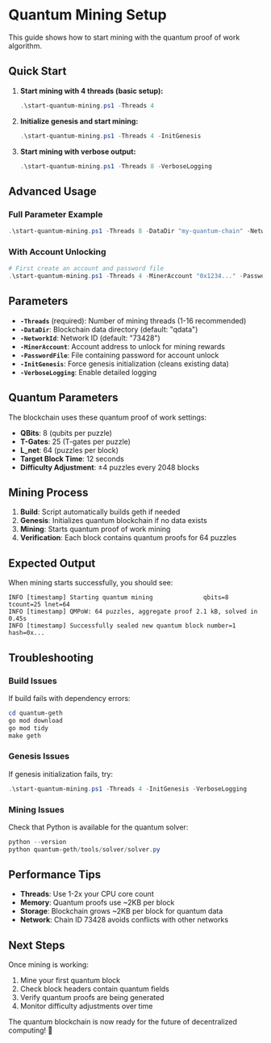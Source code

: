 # Quantum Mining Setup

This guide shows how to start mining with the quantum proof of work algorithm.

## Quick Start

1. **Start mining with 4 threads (basic setup):**
   ```powershell
   .\start-quantum-mining.ps1 -Threads 4
   ```

2. **Initialize genesis and start mining:**
   ```powershell
   .\start-quantum-mining.ps1 -Threads 4 -InitGenesis
   ```

3. **Start mining with verbose output:**
   ```powershell
   .\start-quantum-mining.ps1 -Threads 8 -VerboseLogging
   ```

## Advanced Usage

### Full Parameter Example
```powershell
.\start-quantum-mining.ps1 -Threads 8 -DataDir "my-quantum-chain" -NetworkId "73428" -VerboseLogging
```

### With Account Unlocking
```powershell
# First create an account and password file
.\start-quantum-mining.ps1 -Threads 4 -MinerAccount "0x1234..." -PasswordFile "password.txt"
```

## Parameters

- **`-Threads`** (required): Number of mining threads (1-16 recommended)
- **`-DataDir`**: Blockchain data directory (default: "qdata")  
- **`-NetworkId`**: Network ID (default: "73428")
- **`-MinerAccount`**: Account address to unlock for mining rewards
- **`-PasswordFile`**: File containing password for account unlock
- **`-InitGenesis`**: Force genesis initialization (cleans existing data)
- **`-VerboseLogging`**: Enable detailed logging

## Quantum Parameters

The blockchain uses these quantum proof of work settings:
- **QBits**: 8 (qubits per puzzle)
- **T-Gates**: 25 (T-gates per puzzle)  
- **L_net**: 64 (puzzles per block)
- **Target Block Time**: 12 seconds
- **Difficulty Adjustment**: ±4 puzzles every 2048 blocks

## Mining Process

1. **Build**: Script automatically builds geth if needed
2. **Genesis**: Initializes quantum blockchain if no data exists  
3. **Mining**: Starts quantum proof of work mining
4. **Verification**: Each block contains quantum proofs for 64 puzzles

## Expected Output

When mining starts successfully, you should see:
```
INFO [timestamp] Starting quantum mining              qbits=8 tcount=25 lnet=64
INFO [timestamp] QMPoW: 64 puzzles, aggregate proof 2.1 kB, solved in 0.45s  
INFO [timestamp] Successfully sealed new quantum block number=1 hash=0x...
```

## Troubleshooting

### Build Issues
If build fails with dependency errors:
```powershell
cd quantum-geth
go mod download
go mod tidy
make geth
```

### Genesis Issues  
If genesis initialization fails, try:
```powershell
.\start-quantum-mining.ps1 -Threads 4 -InitGenesis -VerboseLogging
```

### Mining Issues
Check that Python is available for the quantum solver:
```powershell
python --version
python quantum-geth/tools/solver/solver.py
```

## Performance Tips

- **Threads**: Use 1-2x your CPU core count
- **Memory**: Quantum proofs use ~2KB per block
- **Storage**: Blockchain grows ~2KB per block for quantum data
- **Network**: Chain ID 73428 avoids conflicts with other networks

## Next Steps

Once mining is working:
1. Mine your first quantum block
2. Check block headers contain quantum fields
3. Verify quantum proofs are being generated
4. Monitor difficulty adjustments over time

The quantum blockchain is now ready for the future of decentralized computing! 🚀 